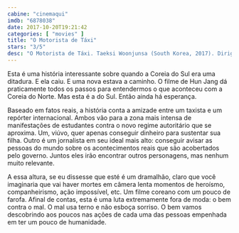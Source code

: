 ```yaml
---
cabine: "cinemaqui"
imdb: "6878038"
date: 2017-10-20T19:21:42
categories: [ "movies" ]
title: "O Motorista de Táxi"
stars: "3/5"
desc: "O Motorista de Táxi. Taeksi Woonjunsa (South Korea, 2017). Dirigido por Hun Jang. Escrito por Yu-na Eom. Com Kang-ho Song (Man-seob / Kim), Thomas Kretschmann (Peter), Hae-jin Yoo (Tae-sul / Hwang), Jun-yeol Ryu (Jae-sik / Gu), Hyuk-kwon Park (Reporter Choi), Gwi-hwa Choi, Daniel Joey Albright (BBC Reporter David John)."
---
```

Esta é uma história interessante sobre quando a Coreia do Sul era uma ditadura. E ela caiu. E uma nova estava a caminho. O filme de Hun Jang dá praticamente todos os passos para entendermos o que aconteceu com a Coreia do Norte. Mas esta é a do Sul. Então ainda há esperança.

Baseado em fatos reais, a história conta a amizade entre um taxista e um repórter internacional. Ambos vão para a zona mais intensa de manifestações de estudantes contra o novo regime autoritário que se aproxima. Um, viúvo, quer apenas conseguir dinheiro para sustentar sua filha. Outro é um jornalista em seu ideal mais alto: conseguir avisar as pessoas do mundo sobre os acontecimentos reais que são acobertados pelo governo. Juntos eles irão encontrar outros personagens, mas nenhum muito relevante.

A essa altura, se eu dissesse que esté é um dramalhão, claro que você imaginaria que vai haver mortes em câmera lenta momentos de heroísmo, companheirismo, ação impossível, etc. Um filme coreano com um pouco de farofa. Afinal de contas, esta é uma luta extremamente fora de moda: o bem contra o mal. O mal usa terno e não esboça sorriso. O bem vamos descobrindo aos poucos nas ações de cada uma das pessoas empenhada em ter um pouco de humanidade.
